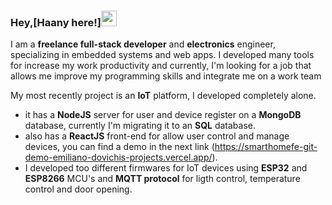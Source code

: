 ### Hey,[Haany here!]<img src="https://media.giphy.com/media/hvRJCLFzcasrR4ia7z/giphy.gif" width="25px">
I am a **freelance full-stack developer** and **electronics** engineer, specializing in embedded systems and web apps.
I developed many tools for increase my work productivity and currently, I'm looking for a job that allows me improve my programming skills and integrate me on a work team

My most recently project is an **IoT** platform, I developed completely alone.
- it has a **NodeJS** server for user and device register on a **MongoDB** database, currently I'm migrating it to an **SQL** database.
- also has a **ReactJS** front-end for allow user control and manage devices, you can find a demo in the next link (https://smarthomefe-git-demo-emiliano-dovichis-projects.vercel.app/).
- I developed too different firmwares for IoT devices using **ESP32** and **ESP8266** MCU's and **MQTT protocol** for ligth control, temperature control and door opening.
<!--
**Ing-ed/Ing-ed** is a ✨ _special_ ✨ repository because its `README.md` (this file) appears on your GitHub profile.

Here are some ideas to get you started:

- 🔭 I’m currently working on ...
- 🌱 I’m currently learning ...
- 👯 I’m looking to collaborate on ...
- 🤔 I’m looking for help with ...
- 💬 Ask me about ...
- 📫 How to reach me: ...
- 😄 Pronouns: ...
- ⚡ Fun fact: ...
-->
